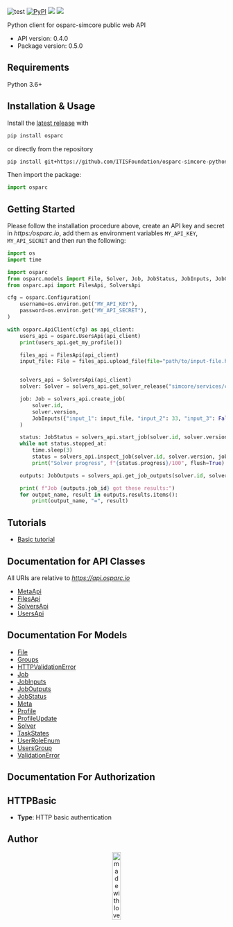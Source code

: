 ![test](https://github.com/ITISFoundation/osparc-simcore-python-client/workflows/test/badge.svg)
[![PyPI](https://img.shields.io/pypi/v/osparc)](https://pypi.org/project/osparc/)
[![](https://img.shields.io/pypi/status/osparc)](https://pypi.org/project/osparc/)
[![](https://img.shields.io/pypi/l/osparc)](https://pypi.org/project/osparc/)


Python client for osparc-simcore public web API

- API version: 0.4.0
- Package version: 0.5.0

## Requirements

Python 3.6+

## Installation & Usage

Install the [latest release](https://github.com/ITISFoundation/osparc-simcore-python-client/releases) with

```sh
pip install osparc
```
or directly from the repository
```sh
pip install git+https://github.com/ITISFoundation/osparc-simcore-python-client.git
```

Then import the package:

```python
import osparc
```

## Getting Started

Please follow the installation procedure above, create an API key and secret in *https:/osparc.io*, add them as environment variables ``MY_API_KEY``, ``MY_API_SECRET`` and then run the following:

```python
import os
import time

import osparc
from osparc.models import File, Solver, Job, JobStatus, JobInputs, JobOutputs
from osparc.api import FilesApi, SolversApi

cfg = osparc.Configuration(
    username=os.environ.get("MY_API_KEY"),
    password=os.environ.get("MY_API_SECRET"),
)

with osparc.ApiClient(cfg) as api_client:
    users_api = osparc.UsersApi(api_client)
    print(users_api.get_my_profile())

    files_api = FilesApi(api_client)
    input_file: File = files_api.upload_file(file="path/to/input-file.h5")


    solvers_api = SolversApi(api_client)
    solver: Solver = solvers_api.get_solver_release("simcore/services/comp/isolve", "1.2.3")

    job: Job = solvers_api.create_job(
        solver.id,
        solver.version,
        JobInputs({"input_1": input_file, "input_2": 33, "input_3": False}),
    )

    status: JobStatus = solvers_api.start_job(solver.id, solver.version, job.id)
    while not status.stopped_at:
        time.sleep(3)
        status = solvers_api.inspect_job(solver.id, solver.version, job.id)
        print("Solver progress", f"{status.progress}/100", flush=True)

    outputs: JobOutputs = solvers_api.get_job_outputs(solver.id, solver.version, job.id)

    print( f"Job {outputs.job_id} got these results:")
    for output_name, result in outputs.results.items():
        print(output_name, "=", result)

```

## Tutorials

- [Basic tutorial](md/tutorials/BasicTutorial.md)


## Documentation for API Classes

All URIs are relative to *https://api.osparc.io*

- [MetaApi](md/MetaApi.md)
- [FilesApi](md/FilesApi.md)
- [SolversApi](md/SolversApi.md)
- [UsersApi](md/UsersApi.md)


## Documentation For Models

 - [File](md/File.md)
 - [Groups](md/Groups.md)
 - [HTTPValidationError](md/HTTPValidationError.md)
 - [Job](md/Job.md)
 - [JobInputs](md/JobInputs.md)
 - [JobOutputs](md/JobOutputs.md)
 - [JobStatus](md/JobStatus.md)
 - [Meta](md/Meta.md)
 - [Profile](md/Profile.md)
 - [ProfileUpdate](md/ProfileUpdate.md)
 - [Solver](md/Solver.md)
 - [TaskStates](md/TaskStates.md)
 - [UserRoleEnum](md/UserRoleEnum.md)
 - [UsersGroup](md/UsersGroup.md)
 - [ValidationError](md/ValidationError.md)


## Documentation For Authorization


## HTTPBasic

- **Type**: HTTP basic authentication


## Author

<p align="center">
<image src="_media/mwl.png" alt="made with love at z43" width="20%" />
</p>
